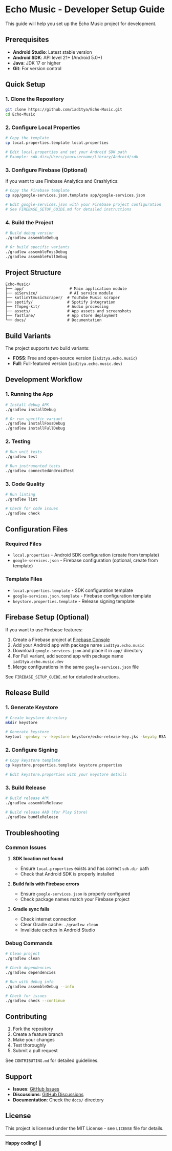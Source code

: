 # Echo Music - Developer Setup Guide

This guide will help you set up the Echo Music project for development.

## Prerequisites

- **Android Studio**: Latest stable version
- **Android SDK**: API level 21+ (Android 5.0+)
- **Java**: JDK 17 or higher
- **Git**: For version control

## Quick Setup

### 1. Clone the Repository

```bash
git clone https://github.com/iad1tya/Echo-Music.git
cd Echo-Music
```

### 2. Configure Local Properties

```bash
# Copy the template
cp local.properties.template local.properties

# Edit local.properties and set your Android SDK path
# Example: sdk.dir=/Users/yourusername/Library/Android/sdk
```

### 3. Configure Firebase (Optional)

If you want to use Firebase Analytics and Crashlytics:

```bash
# Copy the Firebase template
cp app/google-services.json.template app/google-services.json

# Edit google-services.json with your Firebase project configuration
# See FIREBASE_SETUP_GUIDE.md for detailed instructions
```

### 4. Build the Project

```bash
# Build debug version
./gradlew assembleDebug

# Or build specific variants
./gradlew assembleFossDebug
./gradlew assembleFullDebug
```

## Project Structure

```
Echo-Music/
├── app/                    # Main application module
├── aiService/              # AI service module
├── kotlinYtmusicScraper/  # YouTube Music scraper
├── spotify/               # Spotify integration
├── ffmpeg-kit/            # Audio processing
├── assets/                # App assets and screenshots
├── fastlane/              # App store deployment
└── docs/                  # Documentation
```

## Build Variants

The project supports two build variants:

- **FOSS**: Free and open-source version (`iad1tya.echo.music`)
- **Full**: Full-featured version (`iad1tya.echo.music.dev`)

## Development Workflow

### 1. Running the App

```bash
# Install debug APK
./gradlew installDebug

# Or run specific variant
./gradlew installFossDebug
./gradlew installFullDebug
```

### 2. Testing

```bash
# Run unit tests
./gradlew test

# Run instrumented tests
./gradlew connectedAndroidTest
```

### 3. Code Quality

```bash
# Run linting
./gradlew lint

# Check for code issues
./gradlew check
```

## Configuration Files

### Required Files

- `local.properties` - Android SDK configuration (create from template)
- `google-services.json` - Firebase configuration (optional, create from template)

### Template Files

- `local.properties.template` - SDK configuration template
- `google-services.json.template` - Firebase configuration template
- `keystore.properties.template` - Release signing template

## Firebase Setup (Optional)

If you want to use Firebase features:

1. Create a Firebase project at [Firebase Console](https://console.firebase.google.com/)
2. Add your Android app with package name `iad1tya.echo.music`
3. Download `google-services.json` and place it in `app/` directory
4. For Full variant, add second app with package name `iad1tya.echo.music.dev`
5. Merge configurations in the same `google-services.json` file

See `FIREBASE_SETUP_GUIDE.md` for detailed instructions.

## Release Build

### 1. Generate Keystore

```bash
# Create keystore directory
mkdir keystore

# Generate keystore
keytool -genkey -v -keystore keystore/echo-release-key.jks -keyalg RSA -keysize 2048 -validity 10000 -alias echo-release-key
```

### 2. Configure Signing

```bash
# Copy keystore template
cp keystore.properties.template keystore.properties

# Edit keystore.properties with your keystore details
```

### 3. Build Release

```bash
# Build release APK
./gradlew assembleRelease

# Build release AAB (for Play Store)
./gradlew bundleRelease
```

## Troubleshooting

### Common Issues

1. **SDK location not found**
   - Ensure `local.properties` exists and has correct `sdk.dir` path
   - Check that Android SDK is properly installed

2. **Build fails with Firebase errors**
   - Ensure `google-services.json` is properly configured
   - Check package names match your Firebase project

3. **Gradle sync fails**
   - Check internet connection
   - Clear Gradle cache: `./gradlew clean`
   - Invalidate caches in Android Studio

### Debug Commands

```bash
# Clean project
./gradlew clean

# Check dependencies
./gradlew dependencies

# Run with debug info
./gradlew assembleDebug --info

# Check for issues
./gradlew check --continue
```

## Contributing

1. Fork the repository
2. Create a feature branch
3. Make your changes
4. Test thoroughly
5. Submit a pull request

See `CONTRIBUTING.md` for detailed guidelines.

## Support

- **Issues**: [GitHub Issues](https://github.com/iad1tya/Echo-Music/issues)
- **Discussions**: [GitHub Discussions](https://github.com/iad1tya/Echo-Music/discussions)
- **Documentation**: Check the `docs/` directory

## License

This project is licensed under the MIT License - see `LICENSE` file for details.

---

**Happy coding!** 🎵